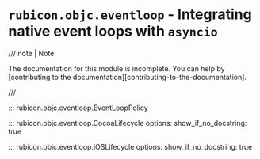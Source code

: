 # `rubicon.objc.eventloop` - Integrating native event loops with `asyncio`

/// note | Note

The documentation for this module is incomplete. You can help by
[contributing to the documentation][contributing-to-the-documentation].

///

::: rubicon.objc.eventloop.EventLoopPolicy

::: rubicon.objc.eventloop.CocoaLifecycle
    options:
        show_if_no_docstring: true

::: rubicon.objc.eventloop.iOSLifecycle
    options:
        show_if_no_docstring: true
